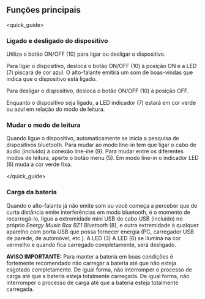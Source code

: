 ## Funções principais
<quick_guide>
### Ligado e desligado do dispositivo

Utiliza o botão ON/OFF (10) para ligar ou desligar o dispositivo.

Para ligar o dispositivo, desloca o botão ON/OFF (10) à posição ON e a LED (7) piscará de cor azul. O alto-falante emitirá um som de boas-vindas que indica que o dispositivo está ligado.

Para desligar o dispositivo, desloca o botão ON/OFF (10) à posição OFF.

Enquanto o dispositivo seja ligado, a LED indicador (7) estará em cor verde ou azul em relação do modo de leitura.

### Mudar o modo de leitura

Quando ligue o dispositivo, automaticamente se inicia a pesquisa de dispositivos bluetooth. Para mudar ao modo line-in tem que ligar o cabo de áudio (incluído) à conexão line-ine (9). Para mudar entre os diferentes modos de leitura, aperte o botão menu (5). Em modo line-in o indicador LED (6) muda a cor verde fixa.

</quick_guide>

### Carga da bateria

Quando o alto-falante já não emite som ou você começa a perceber que de curta distância emite interferências em modo bluetooth, é o momento de recarregá-lo, ligue a extremidade mini USB do cabo USB (incluído) no próprio *Energy Music Box BZ1 Bluetooth* (8), e outra extremidade à qualquer aparelho com porta USB que possa fornecer energia (PC, carregador USB de parede, de automóvel, etc.). A LED (3) A LED (6) se ilumina na cor vermelho e quando fica carregado completamente, será desligado.

**AVISO IMPORTANTE:** Para manter a bateria em boas condições é fortemente recomendado não carregar a bateria até que não esteja esgotado completamente. De igual forma, não interromper o processo de carga até que a bateria esteja totalmente carregada. De igual forma, não interromper o processo de carga até que a bateria esteja totalmente carregada.
